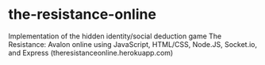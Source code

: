 # the-resistance-online
Implementation of the hidden identity/social deduction game The Resistance: Avalon online using JavaScript, HTML/CSS, Node.JS, Socket.io, and Express (theresistanceonline.herokuapp.com)
